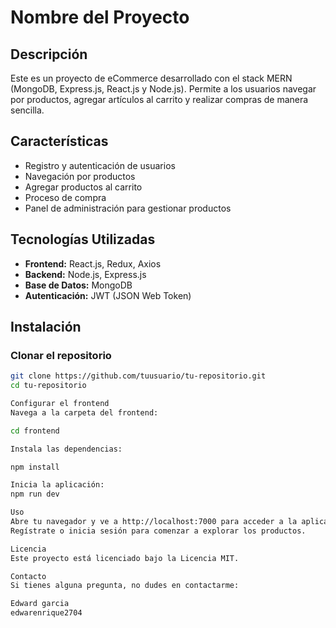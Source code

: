 # Nombre del Proyecto

## Descripción

Este es un proyecto de eCommerce desarrollado con el stack MERN (MongoDB, Express.js, React.js y Node.js). Permite a los usuarios navegar por productos, agregar artículos al carrito y realizar compras de manera sencilla.

## Características

- Registro y autenticación de usuarios
- Navegación por productos
- Agregar productos al carrito
- Proceso de compra
- Panel de administración para gestionar productos

## Tecnologías Utilizadas

- **Frontend:** React.js, Redux, Axios
- **Backend:** Node.js, Express.js
- **Base de Datos:** MongoDB
- **Autenticación:** JWT (JSON Web Token)

## Instalación

### Clonar el repositorio

```bash
git clone https://github.com/tuusuario/tu-repositorio.git
cd tu-repositorio

Configurar el frontend
Navega a la carpeta del frontend:

cd frontend

Instala las dependencias:

npm install

Inicia la aplicación:
npm run dev

Uso
Abre tu navegador y ve a http://localhost:7000 para acceder a la aplicación.
Regístrate o inicia sesión para comenzar a explorar los productos.

Licencia
Este proyecto está licenciado bajo la Licencia MIT.

Contacto
Si tienes alguna pregunta, no dudes en contactarme:

Edward garcia
edwarenrique2704

